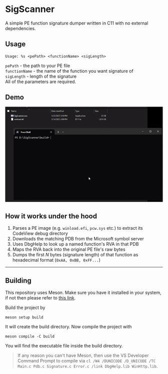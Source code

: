 # SigScanner
A simple PE function signature dumper written in C11 with no external dependencies.

## Usage
```
Usage: %s <pePath> <functionName> <sigLength>
```
`pePath` - the path to your PE file <br>
`functionName` - the name of the function you want signature of <br>
`sigLength` - length of the signature <br>
All of the parameters are required.

## Demo
![](gifs/demo.gif)

## How it works under the hood
1. Parses a PE image (e.g. `winload.efi`, `pcw.sys` etc.) to extract its CodeView debug directory
2. Downloads the matching PDB from the Microsoft symbol server
3. Uses DbgHelp to look up a named function's RVA in that PDB  
4. Maps the RVA back into the original PE file's raw bytes  
5. Dumps the first _N_ bytes (signature length) of that function as hexadecimal format (`0xAA, 0xBB, 0xFF...`)

---

## Building
This repository uses Meson. Make sure you have it installed in your system, if not then please refer to [this link](https://mesonbuild.com/Getting-meson.html).

Build the project by
```
meson setup build
```
It will create the build directory. Now compile the project with
```
meson compile -C build
```
You will find the executable file inside the build directory.

> If any reason you can't have Meson, then use the VS Developer Command Prompt to compile via `cl /W4 /DUNICODE /D_UNICODE /TC Main.c Pdb.c Signature.c Error.c /link DbgHelp.lib WinHttp.lib`.

